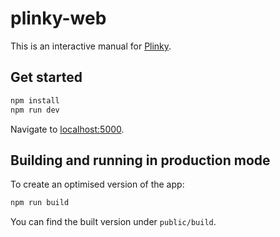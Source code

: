 # plinky-web

This is an interactive manual for [Plinky](https://www.plinkysynth.com).

## Get started

```bash
npm install
npm run dev
```

Navigate to [localhost:5000](http://localhost:5000). 

## Building and running in production mode

To create an optimised version of the app:

```bash
npm run build
```

You can find the built version under `public/build`.